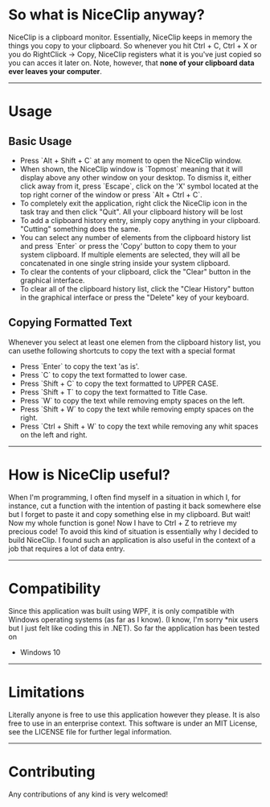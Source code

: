 ﻿
<h1>So what is NiceClip anyway?</h1>
<p>
    NiceClip is a clipboard monitor. Essentially, NiceClip keeps in memory the things you copy to your clipboard.
    So whenever you hit Ctrl + C, Ctrl + X or you do RightClick -> Copy, NiceClip registers what it is you've just copied so you can acces it later on.
	Note, however, that <b>none of your clipboard data ever leaves your computer</b>.
</p>
<hr />
<h1>Usage</h1>
<h2>Basic Usage</h2>
<ul>
	<li>
		Press `Alt + Shift + C` at any moment to open the NiceClip window.
	</li>
    <li>
		When shown, the NiceClip window is `Topmost` meaning that it will display above any other window on your desktop. To dismiss it, either click away from it,
		 press `Escape`, click on the 'X' symbol located at the top right corner of the window or press `Alt + Ctrl + C`.
    </li>
    <li>
        To completely exit the application, right click the NiceClip icon in the task tray and then click "Quit". All your clipboard history will be lost
    </li>
    <li>
        To add a clipboard history entry, simply copy anything in your clipboard. "Cutting" something does the same.
    </li>
    <li>
        You can select any number of elements from the clipboard history list and press `Enter` or press the 'Copy' button to copy them to your system clipboard.
		If multiple elements are selected, they will all be concatenated in one single string inside your system clipboard.
    </li>
    <li>
        To clear the contents of your clipboard, click the "Clear" button in the graphical interface.
    </li>
    <li>
        To clear all of the clipboard history list, click the "Clear History" button in the graphical interface or press the "Delete" key of your keyboard.
    </li>
</ul>
<h2>Copying Formatted Text</h2>
<p>
	Whenever you select at least one elemen from the clipboard history list, you can usethe following shortcuts to copy the text with a special format
</p>
<ul>
	<li>Press `Enter` to copy the text 'as is'.</li>
	<li>Press `C` to copy the text formatted to lower case.</li>
	<li>Press `Shift + C` to copy the text formatted to UPPER CASE.</li>
	<li>Press `Shift + T` to copy the text formatted to Title Case.</li>
	<li>Press `W` to copy the text while removing empty spaces on the left.</li>
	<li>Press `Shift + W` to copy the text while removing empty spaces on the right.</li>
	<li>Press `Ctrl + Shift + W` to copy the text while removing any whit spaces on the left and right.</li>
</ul>
<hr />
<h1>How is NiceClip useful?</h1>
<p>
    When I'm programming, I often find myself in a situation in which I, for instance, cut a function with the intention of pasting it back
    somewhere else but I forget to paste it and copy something else in my clipboard. But wait! Now my whole function is gone! Now I have to
    Ctrl + Z to retrieve my precious code! To avoid this kind of situation is essentially why I decided to build NiceClip.
    I found such an application is also useful in the context of a job that requires a lot of data entry.
</p>
<hr />
<h1>Compatibility</h1>
<p>
    Since this application was built using WPF, it is only compatible with Windows operating systems (as far as I know). (I know, I'm sorry *nix users but I just felt like coding this in .NET).
    So far the application has been tested on
    <ul>
        <li>Windows 10</li>
    </ul>
</p>
<hr />
<h1>Limitations</h1>
<p>
    Literally anyone is free to use this application however they please. It is also free to use in an enterprise context. This software is under an MIT License, see the LICENSE file for
    further legal information.
</p>
<hr />
<h1>Contributing</h1>
<p>Any contributions of any kind is very welcomed!</p>
